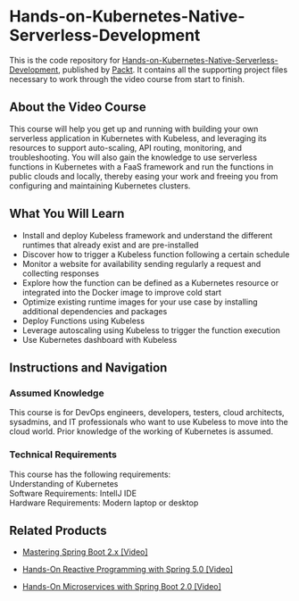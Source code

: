 # Hands-on-Kubernetes-Native-Serverless-Development
This is the code repository for [Hands-on-Kubernetes-Native-Serverless-Development](https://www.packtpub.com/cloud-networking/hands-on-kubernetes-native-serverless-development-video), published by [Packt](https://www.packtpub.com/?utm_source=github). It contains all the supporting project files necessary to work through the video course from start to finish.



## About the Video Course
This course will help you get up and running with building your own serverless application in Kubernetes with Kubeless, and leveraging its resources to support auto-scaling, API routing, monitoring, and troubleshooting. 
You will also gain the knowledge to use serverless functions in Kubernetes with a FaaS framework and run the functions in public clouds and locally, thereby easing your work and freeing you from configuring and maintaining Kubernetes clusters.

<H2>What You Will Learn</H2>
<DIV class=book-info-will-learn-text>
<UL>
<LI>Install and deploy Kubeless framework and understand the different runtimes that already exist and are pre-installed
<LI>Discover how to trigger a Kubeless function following a certain schedule
<LI>Monitor a website for availability sending regularly a request and collecting responses
<LI>Explore how the function can be defined as a Kubernetes resource or integrated into the Docker image to improve cold start
<LI>Optimize existing runtime images for your use case by installing additional dependencies and packages
<LI>Deploy Functions using Kubeless
<LI>Leverage autoscaling using Kubeless to trigger the function execution
<LI>Use Kubernetes dashboard with Kubeless
</LI></UL></DIV>



## Instructions and Navigation
### Assumed Knowledge
This course is for DevOps engineers, developers, testers, cloud architects, sysadmins, and IT professionals who want to use Kubeless to move into the cloud world. 
Prior knowledge of the working of Kubernetes is assumed.	


### Technical Requirements
This course has the following requirements:<br/>
Understanding of Kubernetes <br/>
Software Requirements: IntellJ IDE <br/>
Hardware Requirements: Modern laptop or desktop <br/> 








## Related Products
* [Mastering Spring Boot 2.x [Video]](https://www.packtpub.com/programming/mastering-spring-boot-2-x-video)



* [Hands-On Reactive Programming with Spring 5.0 [Video]](https://www.packtpub.com/programming/hands-on-reactive-programming-with-spring-5-0-video)



* [Hands-On Microservices with Spring Boot 2.0 [Video]](https://www.packtpub.com/application-development/hands-microservices-spring-boot-20-video)
